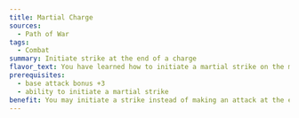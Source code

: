 ```yaml
---
title: Martial Charge
sources:
  - Path of War
tags:
  - Combat
summary: Initiate strike at the end of a charge
flavor_text: You have learned how to initiate a martial strike on the move, delivering them at the end of a charge attack.
prerequisites:
  - base attack bonus +3
  - ability to initiate a martial strike
benefit: You may initiate a strike instead of making an attack at the end of a charge.
---
```

